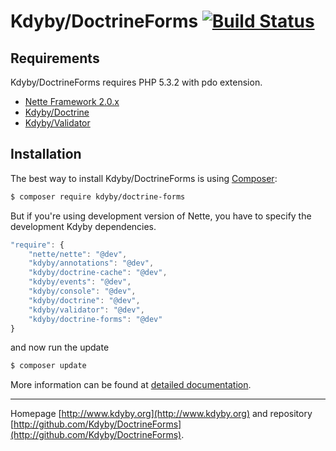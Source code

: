 Kdyby/DoctrineForms [![Build Status](https://secure.travis-ci.org/Kdyby/DoctrineForms.png?branch=master)](http://travis-ci.org/Kdyby/DoctrineForms)
===========================


Requirements
------------

Kdyby/DoctrineForms requires PHP 5.3.2 with pdo extension.

- [Nette Framework 2.0.x](https://github.com/nette/nette)
- [Kdyby/Doctrine](https://github.com/Kdyby/Doctrine)
- [Kdyby/Validator](https://github.com/Kdyby/Validator)


Installation
------------

The best way to install Kdyby/DoctrineForms is using  [Composer](http://getcomposer.org/):

```sh
$ composer require kdyby/doctrine-forms
```

But if you're using development version of Nette, you have to specify the development Kdyby dependencies.

```js
"require": {
	"nette/nette": "@dev",
	"kdyby/annotations": "@dev",
	"kdyby/doctrine-cache": "@dev",
	"kdyby/events": "@dev",
	"kdyby/console": "@dev",
	"kdyby/doctrine": "@dev",
	"kdyby/validator": "@dev",
	"kdyby/doctrine-forms": "@dev"
}
```

and now run the update

```sh
$ composer update
```

More information can be found at [detailed documentation](https://github.com/Kdyby/DoctrineForms/blob/master/docs/en/index.md#installation).


-----

Homepage [http://www.kdyby.org](http://www.kdyby.org) and repository [http://github.com/Kdyby/DoctrineForms](http://github.com/Kdyby/DoctrineForms).
